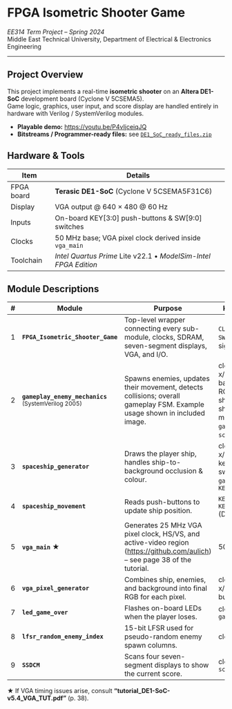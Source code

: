# FPGA Isometric Shooter Game  
*EE314 Term Project – Spring 2024*  
Middle East Technical University, Department of Electrical & Electronics Engineering

---

## Project Overview
This project implements a real-time **isometric shooter** on an **Altera DE1-SoC** development board (Cyclone V 5CSEMA5).  
Game logic, graphics, user input, and score display are handled entirely in hardware with Verilog / SystemVerilog modules.

* **Playable demo:** <https://youtu.be/P4vIjceiqJQ>  
* **Bitstreams / Programmer-ready files:** see [`DE1_SoC_ready_files.zip`](./DE1_SoC_ready_files.zip)

## Hardware & Tools

| Item | Details |
|------|---------|
| FPGA board | **Terasic DE1-SoC** (Cyclone V 5CSEMA5F31C6) |
| Display | VGA output @ 640 × 480 @ 60 Hz |
| Inputs | On-board KEY\[3:0] push-buttons & SW\[9:0] switches |
| Clocks | 50 MHz base; VGA pixel clock derived inside `vga_main` |
| Toolchain | *Intel Quartus Prime* Lite v22.1 • *ModelSim-Intel FPGA Edition* |

## Module Descriptions

| # | Module | Purpose | Key Inputs |
|---|--------|---------|------------|
| 1 | **`FPGA_Isometric_Shooter_Game`** | Top-level wrapper connecting every sub-module, clocks, SDRAM, seven-segment displays, VGA, and I/O. | `CLOCK_50`, `KEY`, `SW`, SDRAM signals |
| 2 | **`gameplay_enemy_mechanics`**<br><sub>(SystemVerilog 2005)</sub> | Spawns enemies, updates their movement, detects collisions; overall gameplay FSM. Example usage shown in included image. | clock, pixel x/y, background RGB, reset, ship angle, shoot_enable, mode switch, `game_over`, `score`, `KEY[2]` |
| 3 | **`spaceship_generator`** | Draws the player ship, handles ship-to-background occlusion & colour. | clock, pixel x/y, shoot keys, mode switch, `game_over`, `KEY[2]` |
| 4 | **`spaceship_movement`** | Reads push-buttons to update ship position. | `KEY[1]` (UP), `KEY[0]` (DOWN) |
| 5 | **`vga_main`** ★ | Generates 25 MHz VGA pixel clock, HS/VS, and active-video region (<https://github.com/aulich>) – see page 38 of the tutorial. | 50 MHz clk |
| 6 | **`vga_pixel_generator`** | Combines ship, enemies, and background into final RGB for each pixel. | clock, pixel x/y, colour buses |
| 7 | **`led_game_over`** | Flashes on-board LEDs when the player loses. | clock, `game_over` |
| 8 | **`lfsr_random_enemy_index`** | 15-bit LFSR used for pseudo-random enemy spawn columns. | clock |
| 9 | **`SSDCM`** | Scans four seven-segment displays to show the current score. | clock, `score[15:0]` |

★ If VGA timing issues arise, consult **“tutorial_DE1-SoC-v5.4_VGA_TUT.pdf”** (p. 38).
